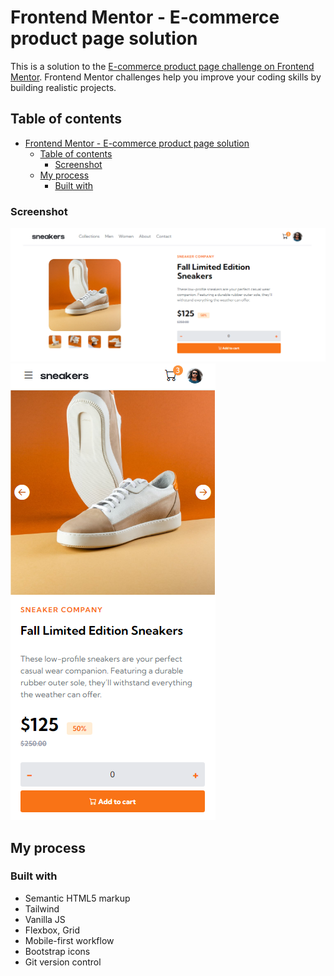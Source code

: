 # Frontend Mentor - E-commerce product page solution

This is a solution to the [E-commerce product page challenge on Frontend Mentor](https://www.frontendmentor.io/challenges/ecommerce-product-page-UPsZ9MJp6). Frontend Mentor challenges help you improve your coding skills by building realistic projects.

## Table of contents

- [Frontend Mentor - E-commerce product page solution](#frontend-mentor---e-commerce-product-page-solution)
  - [Table of contents](#table-of-contents)
    - [Screenshot](#screenshot)
  - [My process](#my-process)
    - [Built with](#built-with)


### Screenshot

![](./images/descktop.png)
![](./images/mobile.png)


## My process

### Built with

- Semantic HTML5 markup
- Tailwind
- Vanilla JS
- Flexbox, Grid
- Mobile-first workflow
- Bootstrap icons
- Git version control
